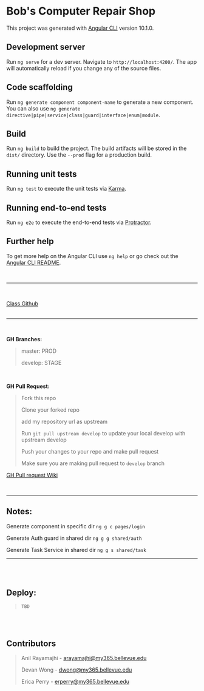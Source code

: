# Bob's Computer Repair Shop

This project was generated with [Angular CLI](https://github.com/angular/angular-cli) version 10.1.0.

## Development server

Run `ng serve` for a dev server. Navigate to `http://localhost:4200/`. The app will automatically reload if you change any of the source files.

## Code scaffolding

Run `ng generate component component-name` to generate a new component. You can also use `ng generate directive|pipe|service|class|guard|interface|enum|module`.

## Build

Run `ng build` to build the project. The build artifacts will be stored in the `dist/` directory. Use the `--prod` flag for a production build.

## Running unit tests

Run `ng test` to execute the unit tests via [Karma](https://karma-runner.github.io).

## Running end-to-end tests

Run `ng e2e` to execute the end-to-end tests via [Protractor](http://www.protractortest.org/).

## Further help

To get more help on the Angular CLI use `ng help` or go check out the [Angular CLI README](https://github.com/angular/angular-cli/blob/master/README.md).

<br />

---

<br />

[Class Github](https://github.com/buwebdev/web-450)
<br /><br />

---

<br />

**GH Branches:**

> master: PROD
>
> develop: STAGE

<br />

**GH Pull Request:**

> Fork this repo
>
> Clone your forked repo
>
> add my repository url as upstream
>
> Run `git pull upstream develop` to update your local develop with upstream develop
>
> Push your changes to your repo and make pull request
>
> Make sure you are making pull request to `develop` branch

[GH Pull request Wiki](https://github.com/a-rayamajhi/bcrs/wiki/Pull-Request)

<br />

---

## Notes:

Generate component in specific dir `ng g c pages/login`

Generate Auth guard in shared dir `ng g g shared/auth`

Generate Task Service in shared dir `ng g s shared/task`

---

<br /><br />

## Deploy:


> `TBD` 

<br /><br />

## Contributors

> Anil Rayamajhi - arayamajhi@my365.bellevue.edu
>
> Devan Wong - dwong@my365.bellevue.edu
>
> Erica Perry - erperry@my365.bellevue.edu

## <br />

